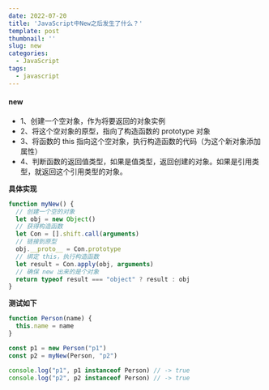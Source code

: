 ```yaml
---
date: 2022-07-20
title: 'JavaScript中New之后发生了什么？'
template: post
thumbnail: ''
slug: new
categories:
  - JavaScript
tags:
  - javascript
---
```


#### new

- 1、创建一个空对象，作为将要返回的对象实例
- 2、将这个空对象的原型，指向了构造函数的 prototype 对象
- 3、将函数的 this 指向这个空对象，执行构造函数的代码（为这个新对象添加属性）
- 4、判断函数的返回值类型，如果是值类型，返回创建的对象。如果是引用类型，就返回这个引用类型的对象。

**具体实现**

```javascript
function myNew() {
  // 创建一个空的对象
  let obj = new Object()
  // 获得构造函数
  let Con = [].shift.call(arguments)
  // 链接到原型
  obj.__proto__ = Con.prototype
  // 绑定 this，执行构造函数
  let result = Con.apply(obj, arguments)
  // 确保 new 出来的是个对象
  return typeof result === "object" ? result : obj
}
```

**测试如下**

```javascript
function Person(name) {
  this.name = name
}

const p1 = new Person("p1")
const p2 = myNew(Person, "p2")

console.log("p1", p1 instanceof Person) // -> true
console.log("p2", p2 instanceof Person) // -> true
```
